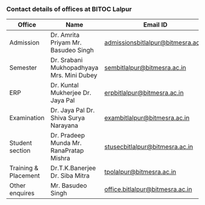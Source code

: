 ### Contact details of offices at BITOC Lalpur

| Office               | Name                                       | Email ID                           |
|----------------------|--------------------------------------------|------------------------------------|
| Admission            | Dr. Amrita Priyam  Mr. Basudeo Singh       | admissionsbitlalpur@bitmesra.ac.in |
| Semester             | Dr. Srabani Mukhopadhyaya  Mrs. Mini Dubey | sembitlalpur@bitmesra.ac.in        |
| ERP                  | Dr. Kuntal Mukherjee  Dr. Jaya Pal         | erpbitlalpur@bitmesra.ac.in        |
| Examination          | Dr. Jaya Pal  Dr. Shiva Surya Narayana     | exambitlalpur@bitmesra.ac.in       |
| Student section      | Dr. Pradeep Munda  Mr. RanaPratap Mishra   | stusecbitlalpur@bitmesra.ac.in     |
| Training & Placement | Dr.T.K.Banerjee  Dr. Siba Mitra            | tpolalpur@bitmesra.ac.in           |
| Other enquires       | Mr. Basudeo Singh                          | office.bitlalpur@bitmesra.ac.in    |